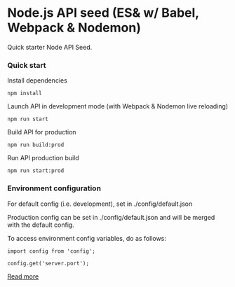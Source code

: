 # Node.js API seed (ES& w/ Babel, Webpack & Nodemon)

Quick starter Node API Seed.

### Quick start

Install dependencies

`npm install`

Launch API in development mode (with Webpack & Nodemon live reloading)

`npm run start`

Build API for production

`npm run build:prod`

Run API production build

`npm run start:prod`

### Environment configuration

For default config (i.e. development), set in ./config/default.json

Production config can be set in ./config/default.json and will be merged with the default config.

To access environment config variables, do as follows:

`import config from 'config';`

`config.get('server.port');`

[Read more](https://www.npmjs.com/package/config)

